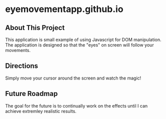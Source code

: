 # eyemovementapp.github.io

## About This Project
This application is small example of using Javascript for DOM manipulation. The application is designed so that the "eyes" on screen will follow your movements.

## Directions
Simply move your cursor around the screen and watch the magic!

## Future Roadmap
The goal for the future is to continually work on the effects until I can achieve extremley realistic results.

